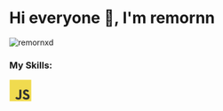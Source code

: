 # Hi everyone :wave:, I'm remornn

<img src="https://komarev.com/ghpvc/?username=remornxd&label=Ziyaretçi%20Sayısı&color=0e1644" alt="remornxd" />

<h3 align="left">My Skills:</h3>
<p align="left"> <a href="https://developer.mozilla.org/en-US/docs/Web/JavaScript" target="_blank"> <img src="https://raw.githubusercontent.com/devicons/devicon/master/icons/javascript/javascript-original.svg" alt="javascript" width="40" height="40"/> </a> <a 
